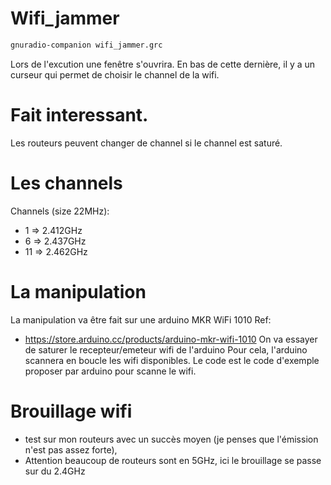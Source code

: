 # Wifi_jammer
```bash
gnuradio-companion wifi_jammer.grc 
```
Lors de l'excution une fenêtre s'ouvrira. En bas de cette dernière, il y a un curseur 
qui permet de choisir le channel de la wifi.

# Fait interessant.
Les routeurs peuvent changer de channel si le channel est saturé.

# Les channels 
Channels (size 22MHz):
- 1 => 2.412GHz
- 6 => 2.437GHz
- 11 => 2.462GHz

# La manipulation
La manipulation va être fait sur une arduino MKR WiFi 1010
Ref:
- https://store.arduino.cc/products/arduino-mkr-wifi-1010
On va essayer de saturer le recepteur/emeteur wifi de l'arduino
Pour cela, l'arduino scannera en boucle les wifi disponibles.
Le code est le code d'exemple proposer par arduino pour scanne 
le wifi.





# Brouillage wifi
- test sur mon routeurs avec un succès moyen (je penses que l'émission n'est pas assez forte),
- Attention beaucoup de routeurs sont en 5GHz, ici le brouillage se passe sur du 2.4GHz

